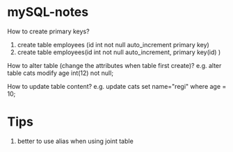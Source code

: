 # mySQL-notes
How to create primary keys?
1. create table employees (id int not null auto_increment primary key)
2. create table employees(id int not null auto_increment, primary key(id) )

How to alter table (change the attributes when table first create)?	e.g. alter table cats modify age int(12) not null;

How to update table content? e.g. update cats set name="regi" where age = 10;
# Tips
1. better to use alias when using joint table
